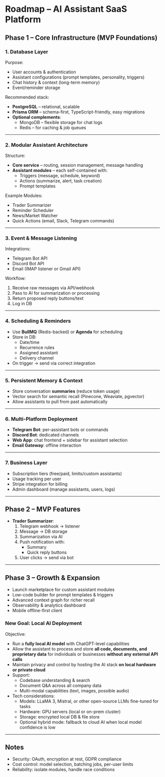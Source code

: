 # Roadmap – AI Assistant SaaS Platform

## Phase 1 – Core Infrastructure (MVP Foundations)

### 1. Database Layer

Purpose:

- User accounts & authentication
- Assistant configurations (prompt templates, personality, triggers)
- Chat history & context (long-term memory)
- Event/reminder storage

Recommended stack:

- **PostgreSQL** – relational, scalable
- **Prisma ORM** – schema-first, TypeScript-friendly, easy migrations
- **Optional complements**:
  - MongoDB – flexible storage for chat logs
  - Redis – for caching & job queues

---

### 2. Modular Assistant Architecture

Structure:

- **Core service** – routing, session management, message handling
- **Assistant modules** – each self-contained with:
  - Triggers (message, schedule, keyword)
  - Actions (summarize, alert, task creation)
  - Prompt templates

Example Modules:

- Trader Summarizer
- Reminder Scheduler
- News/Market Watcher
- Quick Actions (email, Slack, Telegram commands)

---

### 3. Event & Message Listening

Integrations:

- Telegram Bot API
- Discord Bot API
- Email (IMAP listener or Gmail API)

Workflow:

1. Receive raw messages via API/webhook
2. Pass to AI for summarization or processing
3. Return proposed reply buttons/text
4. Log in DB

---

### 4. Scheduling & Reminders

- Use **BullMQ** (Redis-backed) or **Agenda** for scheduling
- Store in DB:
  - Date/time
  - Recurrence rules
  - Assigned assistant
  - Delivery channel
- On trigger → send via correct integration

---

### 5. Persistent Memory & Context

- Store conversation **summaries** (reduce token usage)
- Vector search for semantic recall (Pinecone, Weaviate, pgvector)
- Allow assistants to pull from past automatically

---

### 6. Multi-Platform Deployment

- **Telegram Bot**: per-assistant bots or commands
- **Discord Bot**: dedicated channels
- **Web App**: chat frontend + sidebar for assistant selection
- **Email Gateway**: offline interaction

---

### 7. Business Layer

- Subscription tiers (free/paid, limits/custom assistants)
- Usage tracking per user
- Stripe integration for billing
- Admin dashboard (manage assistants, users, logs)

---

## Phase 2 – MVP Features

- **Trader Summarizer**:
  1. Telegram webhook → listener
  2. Message → DB storage
  3. Summarization via AI
  4. Push notification with:
     - Summary
     - Quick reply buttons
  5. User clicks → send via bot

---

## Phase 3 – Growth & Expansion

- Launch marketplace for custom assistant modules
- Low-code builder for prompt templates & triggers
- Advanced context graph for richer recall
- Observability & analytics dashboard
- Mobile offline-first client

### **New Goal: Local AI Deployment**

Objective:

- Run a **fully local AI model** with ChatGPT-level capabilities
- Allow the assistant to process and store **all code, documents, and proprietary data** for individuals or businesses **without any external API calls**
- Maintain privacy and control by hosting the AI stack **on local hardware or private cloud**
- Support:
  - Codebase understanding & search
  - Document Q&A across all company data
  - Multi-modal capabilities (text, images, possible audio)
- Tech considerations:
  - Models: LLaMA 3, Mistral, or other open-source LLMs fine-tuned for tasks
  - Hardware: GPU servers (local or on-prem cluster)
  - Storage: encrypted local DB & file store
  - Optional hybrid mode: fallback to cloud AI when local model confidence is low

---

## Notes

- Security: OAuth, encryption at rest, GDPR compliance
- Cost control: model selection, batching jobs, per-user limits
- Reliability: isolate modules, handle race conditions

